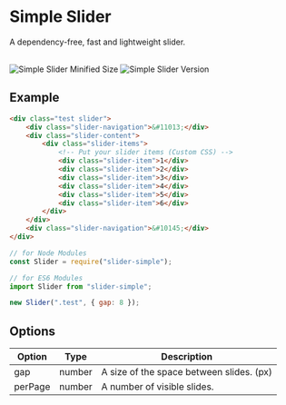 # Simple Slider
A dependency-free, fast and lightweight slider.

<br>
<img src="https://img.shields.io/bundlephobia/min/slider-simple?style=for-the-badge" alt="Simple Slider Minified Size">
<img src="https://img.shields.io/github/package-json/v/Enes5519/slider-simple?color=%2300C853&style=for-the-badge" alt="Simple Slider Version">

## Example
```html
<div class="test slider">
    <div class="slider-navigation">&#11013;</div>
    <div class="slider-content">
        <div class="slider-items">
            <!-- Put your slider items (Custom CSS) -->
            <div class="slider-item">1</div>
            <div class="slider-item">2</div>
            <div class="slider-item">3</div>
            <div class="slider-item">4</div>
            <div class="slider-item">5</div>
            <div class="slider-item">6</div>
        </div>
    </div>
    <div class="slider-navigation">&#10145;</div>
</div>
```
```js
// for Node Modules
const Slider = require("slider-simple");

// for ES6 Modules
import Slider from "slider-simple";

new Slider(".test", { gap: 8 });
```

## Options
| Option | Type | Description |
| ---- | ---- | ---- |
| gap | number | A size of the space between slides. (px) |
| perPage | number | A number of visible slides. |